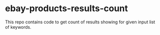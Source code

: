 # ebay-products-results-count
This repo contains code to get count of results showing for given input list of keywords.
